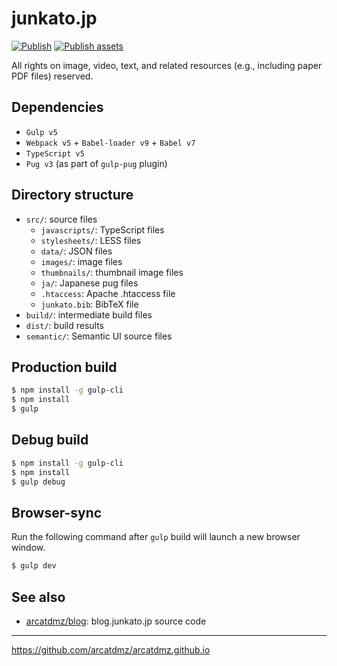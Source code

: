 # junkato.jp

[![Publish](https://github.com/arcatdmz/arcatdmz.github.io/actions/workflows/deploy.yml/badge.svg?branch=main)](https://github.com/arcatdmz/arcatdmz.github.io/actions/workflows/deploy.yml)
[![Publish assets](https://github.com/arcatdmz/arcatdmz.github.io/actions/workflows/publish-assets.yml/badge.svg?branch=main)](https://github.com/arcatdmz/arcatdmz.github.io/actions/workflows/publish-assets.yml)

All rights on image, video, text, and related resources (e.g., including paper PDF files) reserved.

## Dependencies

- `Gulp v5`
- `Webpack v5` + `Babel-loader v9` + `Babel v7`
- `TypeScript v5`
- `Pug v3` (as part of `gulp-pug` plugin)

## Directory structure

- `src/`: source files
  - `javascripts/`: TypeScript files
  - `stylesheets/`: LESS files
  - `data/`: JSON files
  - `images/`: image files
  - `thumbnails/`: thumbnail image files
  - `ja/`: Japanese pug files
  - `.htaccess`: Apache .htaccess file
  - `junkato.bib`: BibTeX file
- `build/`: intermediate build files
- `dist/`: build results
- `semantic/`: Semantic UI source files

## Production build

```sh
$ npm install -g gulp-cli
$ npm install
$ gulp
```

## Debug build

```sh
$ npm install -g gulp-cli
$ npm install
$ gulp debug
```

## Browser-sync

Run the following command after `gulp` build will launch a new browser window.

```sh
$ gulp dev
```

## See also

- [arcatdmz/blog](https://github.com/arcatdmz/blog): blog.junkato.jp source code

---

https://github.com/arcatdmz/arcatdmz.github.io
